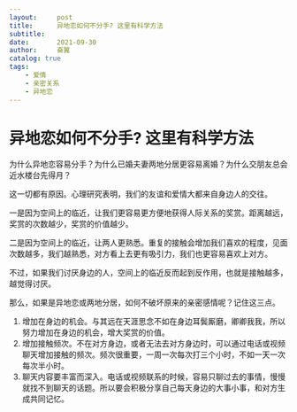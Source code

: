 ```yaml
---
layout:     post
title:      异地恋如何不分手? 这里有科学方法
subtitle:   
date:       2021-09-30
author:     奋翼
catalog: true
tags:
    - 爱情
    - 亲密关系
	- 异地恋
---
```



# 异地恋如何不分手? 这里有科学方法

为什么异地恋容易分手？为什么已婚夫妻两地分居更容易离婚？为什么交朋友总会近水楼台先得月？

这一切都有原因。心理研究表明，我们的友谊和爱情大都来自身边人的交往。

一是因为空间上的临近，让我们更容易更方便地获得人际关系的奖赏。距离越远，奖赏的次数越少，奖赏的价值越少。

二是因为空间上的临近，让两人更熟悉。重复的接触会增加我们喜欢的程度，见面次数越多，我们越熟悉，对方看上去更有吸引力，我们也更容易喜欢上对方。

不过，如果我们讨厌身边的人，空间上的临近反而起到反作用，也就是接触越多，越觉得讨厌。

那么，如果是异地恋或两地分居，如何不破坏原来的亲密感情呢？记住这三点。

1. 增加在身边的机会。与其远在天涯思念不如在身边耳鬓厮磨，卿卿我我，所以努力增加在身边的机会，增大奖赏的价值。
2. 增加接触频次。不在对方身边，或者无法去对方身边时，可以通过电话或视频聊天增加接触的频次。频次很重要，一周一次每次打三个小时，不如一天一次每次半小时。
3. 聊天内容要丰富而深入。电话或视频联系的时候，容易只聊过去的事情，慢慢就找不到聊天的话题。所以要会积极分享自己每天身边的大事小事，和对方生成共同记忆。

